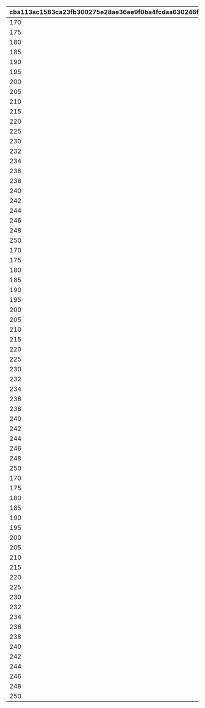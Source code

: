 |cba113ac1583ca23fb300275e28ae36ee9f0ba4fcdaa630246f83722813d87b4|f66b760a92bf4626c28d6019e185ac089d33bf2cc059c662654fea0aa3226b1a|7dd220fa164c8fb208370d7f9cbc8b8437d1efb95ca30aac83335c2d160fc388|e07d38d89e7c5376efbc0e01863c3a2301c539b51c2f6403912dc69773b00c1f|
| --- | --- | --- | --- |
|170|1|1|1000|
|175|1|2|3000|
|180|1|3|5000|
|185|1|4|7000|
|190|1|5|9000|
|195|1|6|11000|
|200|1|7|13000|
|205|1|8|15000|
|210|1|9|17000|
|215|1|10|19000|
|220|1|11|21000|
|225|1|12|23000|
|230|1|13|25000|
|232|1|14|27000|
|234|1|15|29000|
|236|1|16|31000|
|238|1|17|33000|
|240|1|18|35000|
|242|1|19|37000|
|244|1|20|39000|
|246|1|21|41000|
|248|1|22|43000|
|250|1|23|9999999|
|170|2|24|1000|
|175|2|25|3000|
|180|2|26|5000|
|185|2|27|7000|
|190|2|28|9000|
|195|2|29|11000|
|200|2|30|13000|
|205|2|31|15000|
|210|2|32|17000|
|215|2|33|19000|
|220|2|34|21000|
|225|2|35|23000|
|230|2|36|25000|
|232|2|37|27000|
|234|2|38|29000|
|236|2|39|31000|
|238|2|40|33000|
|240|2|41|35000|
|242|2|42|37000|
|244|2|43|39000|
|246|2|44|41000|
|248|2|45|43000|
|250|2|46|9999999|
|170|3|47|1000|
|175|3|48|3000|
|180|3|49|5000|
|185|3|50|7000|
|190|3|51|9000|
|195|3|52|11000|
|200|3|53|13000|
|205|3|54|15000|
|210|3|55|17000|
|215|3|56|19000|
|220|3|57|21000|
|225|3|58|23000|
|230|3|59|25000|
|232|3|60|27000|
|234|3|61|29000|
|236|3|62|31000|
|238|3|63|33000|
|240|3|64|35000|
|242|3|65|37000|
|244|3|66|39000|
|246|3|67|41000|
|248|3|68|43000|
|250|3|69|9999999|